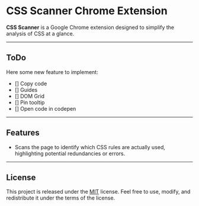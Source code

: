 # CSS Scanner Chrome Extension

**CSS Scanner** is a Google Chrome extension designed to simplify the analysis of CSS at a glance.

---

## ToDo
Here some new feature to implement:

- [] Copy code
- [] Guides
- [] DOM Grid
- [] Pin tooltip
- [] Open code in codepen

---

## Features
- Scans the page to identify which CSS rules are actually used, highlighting potential redundancies or errors.

---

## License

This project is released under the [MIT](LICENSE) license. Feel free to use, modify, and redistribute it under the terms of the license.
